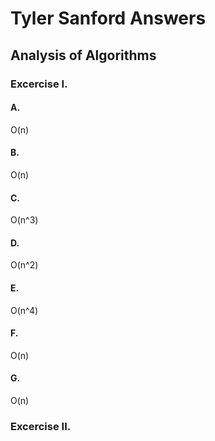 # Tyler Sanford Answers

## Analysis of Algorithms
### Excercise I.
#### A. 
O(n)

#### B.
O(n)

#### C.
O(n^3)

#### D.
O(n^2)

#### E.
O(n^4)

#### F.
O(n)

#### G.
O(n)

### Excercise II.
